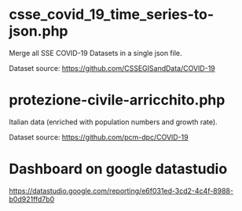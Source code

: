 # csse_covid_19_time_series-to-json.php

Merge all SSE COVID-19 Datasets in a single json file.

Dataset source: https://github.com/CSSEGISandData/COVID-19



# protezione-civile-arricchito.php

Italian data (enriched with population numbers and growth rate).

Dataset source: https://github.com/pcm-dpc/COVID-19




# Dashboard on google datastudio

https://datastudio.google.com/reporting/e6f031ed-3cd2-4c4f-8988-b0d921ffd7b0


